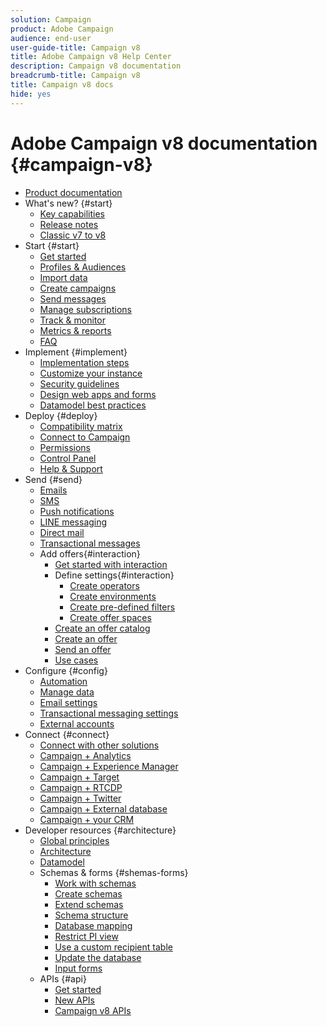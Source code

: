 ```yaml
---
solution: Campaign
product: Adobe Campaign
audience: end-user
user-guide-title: Campaign v8
title: Adobe Campaign v8 Help Center
description: Campaign v8 documentation
breadcrumb-title: Campaign v8
title: Campaign v8 docs
hide: yes
---
```


# Adobe Campaign v8 documentation {#campaign-v8}

+ [Product documentation](campaign-home.md)
+ What's new? {#start}
  + [Key capabilities](start/whats-new.md)
  + [Release notes](start/release-notes.md)
  + [Classic v7 to v8](start/capability-matrix.md)
+ Start {#start}
  + [Get started](start/get-started.md)
  + [Profiles & Audiences](start/audiences.md)
  + [Import data](start/import.md)
  + [Create campaigns](start/campaigns.md)
  + [Send messages](start/create-message.md)
  + [Manage subscriptions](start/subscriptions.md)
  + [Track & monitor](start/tracking.md)
  + [Metrics & reports](start/reporting.md)
  + [FAQ](start/campaign-faq.md)
+ Implement {#implement}
  + [Implementation steps](start/implement.md)
  + [Customize your instance](dev/customize.md)
  + [Security guidelines](config/security.md)
  + [Design web apps and forms](dev/webapps.md)
  + [Datamodel best practices](dev/datamodel-best-practices.md)
+ Deploy {#deploy}
  + [Compatibility matrix](start/compatibility-matrix.md)
  + [Connect to Campaign](start/connect.md)
  + [Permissions](start/permissions.md)
  + [Control Panel](config/self-service.md)
  + [Help & Support](start/support.md)
+ Send {#send}
  + [Emails](send/email.md)
  + [SMS](send/sms.md)
  + [Push notifications](send/push.md)
  + [LINE messaging](send/line.md)
  + [Direct mail](send/direct-mail.md)
  + [Transactional messages](send/transactional.md)
  + Add offers{#interaction}
    + [Get started with interaction](send/interaction.md)
    + Define settings{#interaction}
      + [Create operators](send/interaction-operators.md)
      + [Create environments](send/interaction-env.md)
      + [Create pre-defined filters](send/interaction-predefined-filters.md)
      + [Create offer spaces](send/interaction-offer-spaces.md)
    + [Create an offer catalog](send/interaction-offer-catalog.md)
    + [Create an offer](send/interaction-offer.md)
    + [Send an offer](send/interaction-send-offers.md)
    + [Use cases](send/interaction-use-cases.md)
+ Configure {#config}
  + [Automation](config/workflows.md)
  + [Manage data](config/replication.md)
  + [Email settings](config/email-settings.md)
  + [Transactional messaging settings](config/transactional-msg-settings.md)
  + [External accounts](config/external-accounts.md)
+ Connect {#connect}
  + [Connect with other solutions](connect/integration.md)
  + [Campaign + Analytics](connect/ac-aa.md)
  + [Campaign + Experience Manager](connect/ac-aem.md)
  + [Campaign + Target](connect/ac-at.md)
  + [Campaign + RTCDP](connect/ac-rtcdp.md)
  + [Campaign + Twitter](connect/ac-tw.md)
  + [Campaign + External database](connect/fda.md)
  + [Campaign + your CRM](connect/crm.md)
+ Developer resources {#architecture}
  + [Global principles](dev/general-architecture.md)
  + [Architecture](dev/architecture.md)
  + [Datamodel](dev/datamodel.md)
  + Schemas & forms {#shemas-forms}
    + [Work with schemas](dev/schemas.md)
    + [Create schemas](dev/create-schema.md)
    + [Extend schemas](dev/extend-schema.md)
    + [Schema structure](dev/schema-structure.md)
    + [Database mapping](dev/database-mapping.md)
    + [Restrict PI view](dev/restrict-pi-view.md)
    + [Use a custom recipient table](dev/custom-recipient.md)
    + [Update the database](dev/update-database-structure.md)
    + [Input forms](dev/forms.md)
  + APIs {#api}
    + [Get started](dev/api.md)
    + [New APIs](dev/new-apis.md)
    + [Campaign v8 APIs](https://docs.adobe.com/content/help/en/campaign-classic/technicalresources/api/index.html)


